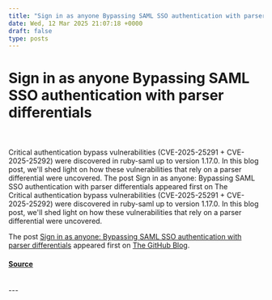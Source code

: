 ```yaml
---
title: "Sign in as anyone Bypassing SAML SSO authentication with parser differentials"
date: Wed, 12 Mar 2025 21:07:18 +0000
draft: false
type: posts
---
```

# Sign in as anyone Bypassing SAML SSO authentication with parser differentials

<br/>

<br/>
Critical authentication bypass vulnerabilities (CVE-2025-25291 + CVE-2025-25292) were discovered in ruby-saml up to version 1.17.0. In this blog post, we'll shed light on how these vulnerabilities that rely on a parser differential were uncovered. The post Sign in as anyone: Bypassing SAML SSO authentication with parser differentials appeared first on The
<br/>
Critical authentication bypass vulnerabilities (CVE-2025-25291 + CVE-2025-25292) were discovered in ruby-saml up to version 1.17.0. In this blog post, we'll shed light on how these vulnerabilities that rely on a parser differential were uncovered.

The post [Sign in as anyone: Bypassing SAML SSO authentication with parser differentials](https://github.blog/security/sign-in-as-anyone-bypassing-saml-sso-authentication-with-parser-differentials/) appeared first on [The GitHub Blog](https://github.blog).

#### [Source](https://github.blog/security/sign-in-as-anyone-bypassing-saml-sso-authentication-with-parser-differentials/)

<br/>
---
